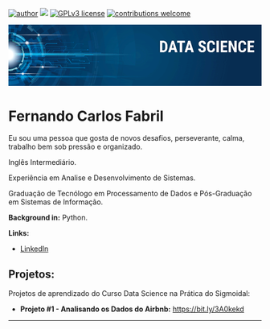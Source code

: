 [![author](https://img.shields.io/badge/author-fernandofabril-red.svg)](https://www.linkedin.com/in/fernandocfabril) [![](https://img.shields.io/badge/python-3.10+-blue.svg)](https://www.python.org/downloads/) [![GPLv3 license](https://img.shields.io/badge/License-GPLv3-blue.svg)](http://perso.crans.org/besson/LICENSE.html) [![contributions welcome](https://img.shields.io/badge/contributions-welcome-brightgreen.svg?style=flat)](https://github.com/fernandofabril/data_science/issues)

<p align="center">
  <img src="banner_data_science.png" >
</p>

# Fernando Carlos Fabril
<!--<sub>*Lead Data Scientist* at Space Operations Center</sub> -->

Eu sou uma pessoa que gosta de novos desafios, perseverante, calma, trabalho bem sob pressão e organizado.

Inglês Intermediário.

Experiência em Analise e Desenvolvimento de Sistemas.

Graduação de Tecnólogo em Processamento de Dados e Pós-Graduação em Sistemas de Informação.



**Background in:** Python.

**Links:**
* [LinkedIn](https://www.linkedin.com/in/fernandocfabril)



## Projetos:
Projetos de aprendizado do Curso Data Science na Prática do Sigmoidal:

* **Projeto #1 - Analisando os Dados do Airbnb:** https://bit.ly/3A0kekd

---



